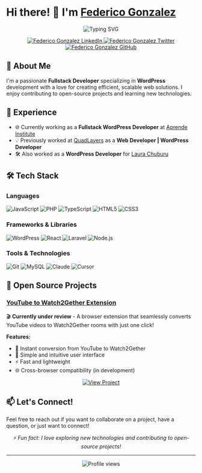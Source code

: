 # Hi there! 👋 I'm [Federico Gonzalez](https://github.com/fedevgonzalez)

<p align="center">
  <img src="https://readme-typing-svg.herokuapp.com?font=Fira+Code&weight=500&pause=1000&color=70C8FF&center=true&vCenter=true&width=435&lines=Fullstack+WordPress+Developer;Open+Source+Enthusiast;Always+Learning+New+Things" alt="Typing SVG" />
</p>

<p align="center">
  <a href="https://www.linkedin.com/in/fedevgonzalez">
    <img alt="Federico Gonzalez LinkedIn" src="https://img.shields.io/badge/LinkedIn-0077B5?style=for-the-badge&logo=linkedin&logoColor=white" />
  </a>
  <a href="https://x.com/fedevgonzalez">
    <img alt="Federico Gonzalez Twitter" src="https://img.shields.io/badge/Twitter-1DA1F2?style=for-the-badge&logo=twitter&logoColor=white" />
  </a>
  <a href="https://github.com/fedevgonzalez">
    <img alt="Federico Gonzalez GitHub" src="https://img.shields.io/badge/GitHub-100000?style=for-the-badge&logo=github&logoColor=white" />
  </a>
</p>

## 🚀 About Me

I'm a passionate **Fullstack Developer** specializing in **WordPress** development with a love for creating efficient, scalable web solutions. I enjoy contributing to open-source projects and learning new technologies.

## 💼 Experience

- 🌐 Currently working as a **Fullstack WordPress Developer** at [Aprende Institute](https://aprende.com/)
- 💡 Previously worked at [QuadLayers](https://quadlayers.com/) as a **Web Developer | WordPress Developer**
- 🛠 Also worked as a **WordPress Developer** for [Laura Chuburu](https://laurachuburu.com.ar/)

## 🛠️ Tech Stack

### Languages
<p>
  <img alt="JavaScript" src="https://img.shields.io/badge/JavaScript-F7DF1E?style=flat-square&logo=javascript&logoColor=black" />
  <img alt="PHP" src="https://img.shields.io/badge/PHP-777BB4?style=flat-square&logo=php&logoColor=white" />
  <img alt="TypeScript" src="https://img.shields.io/badge/TypeScript-007ACC?style=flat-square&logo=typescript&logoColor=white" />
  <img alt="HTML5" src="https://img.shields.io/badge/HTML5-E34F26?style=flat-square&logo=html5&logoColor=white" />
  <img alt="CSS3" src="https://img.shields.io/badge/CSS3-1572B6?style=flat-square&logo=css3&logoColor=white" />
</p>

### Frameworks & Libraries
<p>
  <img alt="WordPress" src="https://img.shields.io/badge/WordPress-21759B?style=flat-square&logo=wordpress&logoColor=white" />
  <img alt="React" src="https://img.shields.io/badge/React-20232A?style=flat-square&logo=react&logoColor=61DAFB" />
  <img alt="Laravel" src="https://img.shields.io/badge/Laravel-FF2D20?style=flat-square&logo=laravel&logoColor=white" />
  <img alt="Node.js" src="https://img.shields.io/badge/Node.js-43853D?style=flat-square&logo=node.js&logoColor=white" />
</p>

### Tools & Technologies
<p>
  <img alt="Git" src="https://img.shields.io/badge/Git-F05033?style=flat-square&logo=git&logoColor=white" />
  <img alt="MySQL" src="https://img.shields.io/badge/MySQL-005C84?style=flat-square&logo=mysql&logoColor=white" />
  <img alt="Claude" src="https://img.shields.io/badge/Claude-D97757?style=flat-square&logo=anthropic&logoColor=white" />
  <img alt="Cursor" src="https://img.shields.io/badge/Cursor-20232A?style=flat-square&logo=visual%20studio%20code&logoColor=white" />
</p>

## 🌟 Open Source Projects

### [YouTube to Watch2Gether Extension](https://github.com/fedevgonzalez/youtube-to-w2g)
🎬 **Currently under review** - A browser extension that seamlessly converts YouTube videos to Watch2Gether rooms with just one click!

**Features:**
- 🔗 Instant conversion from YouTube to Watch2Gether
- 🎯 Simple and intuitive user interface
- ⚡ Fast and lightweight
- 🌐 Cross-browser compatibility (in development)

<p align="center">
  <a href="https://github.com/fedevgonzalez/youtube-to-w2g">
    <img alt="View Project" src="https://img.shields.io/badge/View_Project-100000?style=for-the-badge&logo=github&logoColor=white" />
  </a>
</p>

## 📫 Let's Connect!

Feel free to reach out if you want to collaborate on a project, have a question, or just want to connect!

<p align="center">
  <i>⚡ Fun fact: I love exploring new technologies and contributing to open-source projects!</i>
</p>

---

<p align="center">
  <img src="https://komarev.com/ghpvc/?username=fedevgonzalez&label=Profile%20views&color=0e75b6&style=flat" alt="Profile views" />
</p>